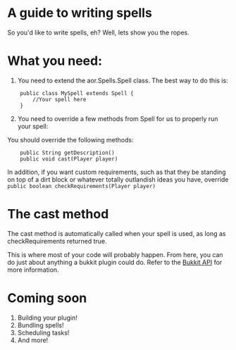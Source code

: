 A guide to writing spells
=========================

So you'd like to write spells, eh? Well, lets show you the ropes.

What you **need**:
==================

  1. You need to extend the aor.Spells.Spell class. The best way to do this is:
```import aor.Spells.Spell;
    public class MySpell extends Spell {
        //Your spell here
    }
```

  2. You need to override a few methods from Spell for us to properly run your spell:

  You should override the following methods:

```public String getName()
    public String getDescription()
    public void cast(Player player)
```
  In addition, if you want custom requirements, such as that they be standing on top of a dirt block or whatever totally outlandish ideas you have, override
  ```public boolean checkRequirements(Player player)```

The cast method
===============

The cast method is automatically called when your spell is used, as long as checkRequirements returned true.

This is where most of your code will probably happen. From here, you can do just about anything a bukkit plugin could do. Refer to the [Bukkit API](http://jd.bukkit.org) for more information.


Coming soon
===========

1. Building your plugin!
2. Bundling spells!
3. Scheduling tasks!
4. And more!
